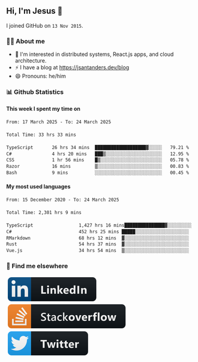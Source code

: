 ## Hi, I'm Jesus 👋

I joined GitHub on `13 Nov 2015`.

<!-- Talking about you -->

### 👨‍💻 About me

- 👦 I'm interested in distributed systems, React.js apps, and cloud architecture.
- ⚡️ I have a blog at <https://jsantanders.dev/blog>
- 😄 Pronouns: he/him

### 📊 Github Statistics

#### This week I spent my time on

<!--START_SECTION:weekly-->

```txt
From: 17 March 2025 - To: 24 March 2025

Total Time: 33 hrs 33 mins

TypeScript       26 hrs 34 mins  ███████████████████▓░░░░░   79.21 %
C#               4 hrs 20 mins   ███▒░░░░░░░░░░░░░░░░░░░░░   12.95 %
CSS              1 hr 56 mins    █▒░░░░░░░░░░░░░░░░░░░░░░░   05.78 %
Razor            16 mins         ▒░░░░░░░░░░░░░░░░░░░░░░░░   00.83 %
Bash             9 mins          ░░░░░░░░░░░░░░░░░░░░░░░░░   00.45 %
```

<!--END_SECTION:weekly-->

#### My most used languages

<!--START_SECTION:alltime-->

```txt
From: 15 December 2020 - To: 24 March 2025

Total Time: 2,301 hrs 9 mins

TypeScript                 1,427 hrs 16 mins███████████████▓░░░░░░░░░   62.02 %
C#                         452 hrs 25 mins █████░░░░░░░░░░░░░░░░░░░░   19.66 %
RMarkdown                  68 hrs 12 mins  ▓░░░░░░░░░░░░░░░░░░░░░░░░   02.96 %
Rust                       54 hrs 37 mins  ▓░░░░░░░░░░░░░░░░░░░░░░░░   02.37 %
Vue.js                     34 hrs 54 mins  ▒░░░░░░░░░░░░░░░░░░░░░░░░   01.52 %
```

<!--END_SECTION:alltime-->

### 📢 Find me elsewhere

<p>
  <a target="_blank" href="https://linkedin.com/in/jsantanders">
    <img src="https://github.com/jsantanders/jsantanders/blob/master/img/linkedin.svg" alt="LinkedIn" style="vertical-align:top; margin:4px">
  </a>
  
  <a target="_blank" href="https://stackoverflow.com/users/7318331/jesus-santander">
    <img src="https://github.com/jsantanders/jsantanders/blob/master/img/stackoverflow.svg" alt="StackOverflow" style="vertical-align:top; margin:4px">
  </a>
  
  <a target="_blank" href="http://twitter.com/jsantanders">
    <img src="https://github.com/jsantanders/jsantanders/blob/master/img/twitter.svg" alt="Twitter" style="vertical-align:top; margin:4px">
  </a>
</p>
